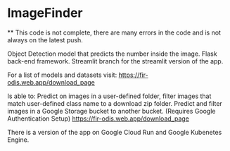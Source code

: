 # ImageFinder

** This code is not complete, there are many errors in the code and is not always on the latest push.

Object Detection model that predicts the number inside the image.
Flask back-end framework.
Streamlit branch for the streamlit version of the app.

For a list of models and datasets visit: https://fir-odis.web.app/download_page



Is able to:
Predict on images in a user-defined folder, filter images that match user-defined class name to a download zip folder.
Predict and filter images in a Google Storage bucket to another bucket. (Requires Google Authentication Setup)
https://fir-odis.web.app/download_page

There is a version of the app on Google Cloud Run and Google Kubenetes Engine.

